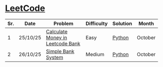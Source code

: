 # [LeetCode](https://www.leetcode.com/)

| Sr. | Date     | Problem                                                                                                                                     | Difficulty | Solution                      | Month   |
| --- | -------- | ------------------------------------------------------------------------------------------------------------------------------------------- | ---------- | ----------------------------- | ------- |
| 1   | 25/10/25 | [Calculate Money in Leetcode Bank](https://leetcode.com/problems/calculate-money-in-leetcode-bank/?envType=daily-question&envId=2025-10-25) | Easy       | [Python](./October/LC1716.py) | October |
| 2   | 26/10/25 | [Simple Bank System](https://leetcode.com/problems/simple-bank-system/description/?envType=daily-question&envId=2025-10-26)                 | Medium     | [Python](./October/LC2043.py) | October |
